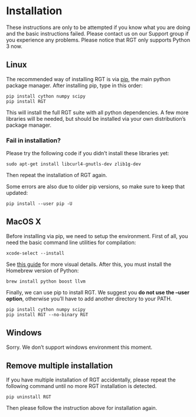 # Installation

These instructions are only to be attempted if you know what you are doing and the basic instructions failed. Please contact us on our Support group if you experience any problems. Please notice that RGT only supports Python 3 now.

## Linux

The recommended way of installing RGT is via [pip](https://pip.pypa.io/en/stable/), the main python package manager. After installing pip, type in this order:

```shell
pip install cython numpy scipy
pip install RGT
```

This will install the full RGT suite with all python dependencies. A few more libraries will be needed, but should be installed via your own distribution’s package manager.

### Fail in installation?

Please try the following code if you didn’t install these libraries yet:

```shell
sudo apt-get install libcurl4-gnutls-dev zlib1g-dev
```
Then repeat the installation of RGT again.

Some errors are also due to older pip versions, so make sure to keep that updated:
```shell
pip install --user pip -U
```

## MacOS X
Before installing via pip, we need to setup the environment. First of all, you need the basic command line utilities for compilation:
```shell
xcode-select --install
```
See [this guide](https://osxdaily.com/2014/02/12/install-command-line-tools-mac-os-x/) for more visual details. After this, you must install the Homebrew version of Python:
```shell
brew install python boost llvm
```

Finally, we can use pip to install RGT. We suggest you **do not use the –user
option**, otherwise you’ll have to add another directory to your PATH.
```shell
pip install cython numpy scipy
pip install RGT --no-binary RGT
```

<!-- ### Installation with Apple silicon 
When you are using Mac with Apple Silicon chip (M1/2), the installation can be complicated, since they are based on arm64.

We have 

there are two scenarios,  -->

## Windows
Sorry. We don’t support windows environment this moment.

## Remove multiple installation
If you have multiple installation of RGT accidentally, please repeat the following command until no more RGT installation is detected.
```shell
pip uninstall RGT
```

Then please follow the instruction above for installation again.
